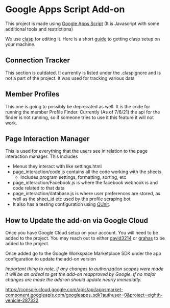 # Google Apps Script Add-on

This project is made using [Google Apps Script](https://developers.google.com/apps-script) (It is Javascript with some additional tools and restrictions)

We use [clasp](https://github.com/google/clasp) for editing it. Here is a short [guide](https://yagisanatode.com/2019/04/01/working-with-google-apps-script-in-visual-studio-code-using-clasp/) to getting clasp setup on your machine.

## Connection Tracker

This section is outdated. It currently is listed under the .claspignore and is not a part of the project. It was used for tracking various data

## Member Profiles

This one is going to possibly be deprecated as well. It is the code for running the member Profile Finder. 
Currently (As of 7/6/21) the api for the finder is not running, so if someone tries to use it this feature it will not work.

## Page Interaction Manager

This is used for everything that the users see in relation to the page interaction manager. 
This includes 
- Menus they interact with like settings.html
- page_interaction/code.js contains all the code working with the sheets.
  - Includes program settings, formatting, sorting, etc
- page_interaction/Facebook.js is where the facebook webhook is and code related to that data
- page_interaction/database.js is where user preferences are stored, as well as the sheet_id etc used by the profile scraping bot
- It also has a testing configuration using [QUnit](https://github.com/simula-innovation/qunit/tree/gas/gas).

## How to Update the add-on via Google Cloud

Once you have Google Cloud setup on your account. You will need to be added to the project. 
You may reach out to either [david3214](https://github.com/david3214) or [grahas](https://github.com/grahas) to be added to the project.

Once added go to the Google Workspace Marketplace SDK under the app configuration to update the add-on version

*Important thing to note, if any changes to authorization scopes were made it will be an ordeal to get the add-on reapproved by Google.
If no major changes are made the add-on should update nearly immediatly.*

https://console.cloud.google.com/apis/api/appsmarket-component.googleapis.com/googleapps_sdk?authuser=0&project=eighth-vehicle-287322
